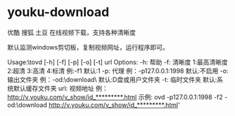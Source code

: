 youku-download
==============

优酷 搜狐 土豆 在线视频下载，支持各种清晰度

默认监测windows剪切板，复制视频网址，运行程序即可。

Usage:\tovd [-h] [-f] [-p] [-o] [-t] url
Options:
-h: 帮助
-f: 清晰度 1:最高清晰度 2:超清 3:高清 4:标清 例:-f1 默认:1
-p: 代理 例：-p127.0.0.1:1998 默认:不启用
-o: 输出文件夹 例：-od:\download\ 默认:D盘或用户文件夹
-t: 临时文件夹 默认:系统默认缓存文件夹
url:  视频地址 例：http://v.youku.com/v_show/id_*********.html
示例: ovd -p127.0.0.1:1998 -f2 -od:\download http://v.youku.com/v_show/id_*********.html'
